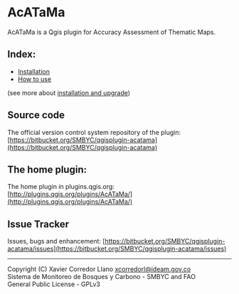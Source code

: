 # AcATaMa

AcATaMa is a Qgis plugin for Accuracy Assessment of Thematic Maps.

## Index:
- [Installation](installation.md)
- [How to use](how_to_use.md)

(see more about [installation and upgrade](https://smbyc.bitbucket.io/qgisplugins/acatama/installation))

## Source code

The official version control system repository of the plugin:
[https://bitbucket.org/SMBYC/qgisplugin-acatama](https://bitbucket.org/SMBYC/qgisplugin-acatama)

## The home plugin:

The home plugin in plugins.qgis.org: [http://plugins.qgis.org/plugins/AcATaMa/](http://plugins.qgis.org/plugins/AcATaMa/)

## Issue Tracker

Issues, bugs and enhancement: [https://bitbucket.org/SMBYC/qgisplugin-acatama/issues](https://bitbucket.org/SMBYC/qgisplugin-acatama/issues)


***

Copyright (C) Xavier Corredor Llano <xcorredorl@ideam.gov.co>  
Sistema de Monitoreo de Bosques y Carbono - SMBYC and FAO  
General Public License - GPLv3
